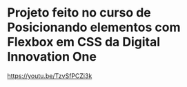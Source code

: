 # Projeto feito no curso de Posicionando elementos com Flexbox em CSS da Digital Innovation One

https://youtu.be/TzvSfPCZi3k


